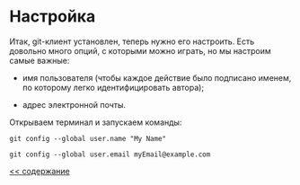 # Настройка

Итак, git-клиент установлен, теперь нужно его настроить. Есть довольно много опций, с которыми можно играть, но мы настроим самые важные: 

* имя пользователя (чтобы каждое действие было подписано именем, по которому легко идентифицировать автора);

* адрес электронной почты. 

Открываем терминал и запускаем команды:

``` 
git config --global user.name "My Name"

git config --global user.email myEmail@example.com 
```

[<< содержание](./readme.md)